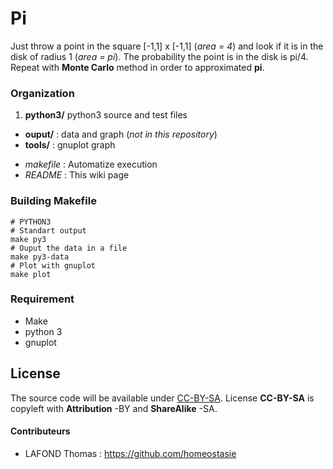 # Pi 

Just throw a point in the square \[-1,1\] x \[-1,1\] (*area = 4*) and look if it is in the disk of radius 1 (*area = pi*). The probability the point is in the disk is pi/4. Repeat with **Monte Carlo** method in order to approximated **pi**.

### Organization

1. **python3/** python3 source and test files

* **ouput/** : data and graph (*not in this repository*)
* **tools/** : gnuplot graph

- *makefile* : Automatize execution
- *README* : This wiki page

### Building Makefile

```
# PYTHON3
# Standart output
make py3
# Ouput the data in a file
make py3-data
# Plot with gnuplot
make plot
```

### Requirement

* Make
* python 3
* gnuplot 
 
## License

The source code will be available under [CC-BY-SA](http://creativecommons.org/licenses/by-sa/3.0/legalcode). License **CC-BY-SA** is copyleft with **Attribution** -BY and **ShareAlike** -SA.

#### Contributeurs

* LAFOND Thomas : https://github.com/homeostasie
